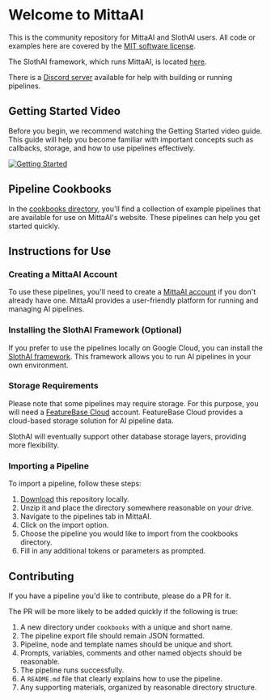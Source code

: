 # Welcome to MittaAI
This is the community repository for MittaAI and SlothAI users. All code or examples here are covered by the [MIT software license](https://github.com/MittaAI/mitta-community/blob/main/LICENSE).

The SlothAI framework, which runs MittaAI, is located [here](https://github.com/kordless/SlothAI).

There is a [Discord server](https://discord.gg/SxwcVGQ8j9) available for help with building or running pipelines.

## Getting Started Video
Before you begin, we recommend watching the Getting Started video guide. This guide will help you become familiar with important concepts such as callbacks, storage, and how to use pipelines effectively.

[![Getting Started](https://img.youtube.com/vi/ntLqz38hC60/0.jpg)](https://www.youtube.com/watch?v=ntLqz38hC60)

## Pipeline Cookbooks
In the [cookbooks directory](./cookbooks), you'll find a collection of example pipelines that are available for use on MittaAI's website. These pipelines can help you get started quickly. 

## Instructions for Use
### Creating a MittaAI Account
To use these pipelines, you'll need to create a [MittaAI account](https://mitta.ai) if you don't already have one. MittaAI provides a user-friendly platform for running and managing AI pipelines.

### Installing the SlothAI Framework (Optional)
If you prefer to use the pipelines locally on Google Cloud, you can install the [SlothAI framework](https://github.com/kordless/SlothAI). This framework allows you to run AI pipelines in your own environment.

### Storage Requirements
Please note that some pipelines may require storage. For this purpose, you will need a [FeatureBase Cloud](https://cloud.featurebase.com) account. FeatureBase Cloud provides a cloud-based storage solution for AI pipeline data.

SlothAI will eventually support other database storage layers, providing more flexibility.

### Importing a Pipeline
To import a pipeline, follow these steps:

1. [Download](https://github.com/MittaAI/mitta-community/archive/refs/heads/main.zip) this repository locally.
1. Unzip it and place the directory somewhere reasonable on your drive.
1. Navigate to the pipelines tab in MittaAI.
1. Click on the import option.
1. Choose the pipeline you would like to import from the cookbooks directory.
1. Fill in any additional tokens or parameters as prompted.

## Contributing
If you have a pipeline you'd like to contribute, please do a PR for it.

The PR will be more likely to be added quickly if the following is true:
1. A new directory under `cookbooks` with a unique and short name.
1. The pipeline export file should remain JSON formatted.
1. Pipeline, node and template names should be unique and short.
1. Prompts, variables, comments and other named objects should be reasonable.
1. The pipeline runs successfully.
1. A `README.md` file that clearly explains how to use the pipeline.
1. Any supporting materials, organized by reasonable directory structure.
